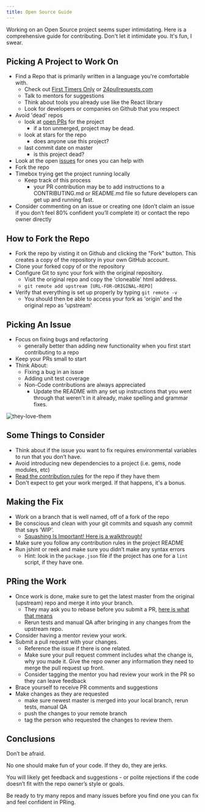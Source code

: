 ```yaml
---
title: Open Source Guide
---
```


Working on an Open Source project seems super intimidating. Here is a comprehensive guide for contributing. Don't let it intimidate you. It's fun, I swear.

## Picking A Project to Work On
- Find a Repo that is primarily written in a language you're comfortable with.
  - Check out [First Timers Only](http://www.firsttimersonly.com) or [24pullrequests.com](http://24pullrequests.com/)
  - Talk to mentors for suggestions
  - Think about tools you already use like the React library
  - Look for developers or companies on Github that you respect
- Avoid 'dead' repos
  - look at [open PRs](https://github.com/exercism/exercism.io/pulls) for the project
    - if a ton unmerged, project may be dead.
  - look at stars for the repo
    - does anyone use this project?
  - last commit date on master
    - is this project dead?
- Look at the open [issues](https://github.com/exercism/exercism.io/issues) for ones you can help with
- Fork the repo
- Timebox trying get the project running locally
  - Keep track of this process
    - your PR contribution may be to add instructions to a CONTRIBUTING.md or README.md file so future developers can get up and running fast.
- Consider commenting on an issue or creating one (don’t claim an issue if you don’t feel  80% confident you’ll complete it) or contact the repo owner directly

## How to Fork the Repo
- Fork the repo by visting it on Github and clicking the "Fork" button. This creates a copy of the repository in your own GitHub account.
- Clone your forked copy of or the repository
- Configure Git to sync your fork with the original repository.
  - Visit the original repo and copy the 'cloneable' html address.
  - `git remote add upstream [URL-FOR-ORIGINAL-REPO]`
- Verify that everything is set up properly by typing `git remote -v`
  - You should then be able to access your fork as 'origin' and the original repo as 'upstream'

## Picking An Issue
- Focus on fixing bugs and refactoring
  - generally better than adding new functionality when you first start contributing to a repo
- Keep your PRs small to start
- Think About:
  - Fixing a bug in an issue
  - Adding unit test coverage
  - Non-Code contributions are always appreciated 
    - Update the README with any set up instructions that you went through that weren't in it already, make spelling and grammar fixes.

![they-love-them](http://i.imgur.com/fKPBrut.png)

## Some Things to Consider
  - Think about if the issue you want to fix requires environmental variables to run that you don’t have. 
  - Avoid introducing new dependencies to a project (i.e. gems, node modules, etc)
  - [Read the contribution rules](https://github.com/exercism/exercism.io/blob/master/CONTRIBUTING.md) for the repo if they have them
  - Don't expect to get your work merged. If that happens, it's a bonus.

## Making the Fix
- Work on a branch that is well named, off of a fork of the repo
- Be conscious and clean with your git commits and squash any commit that says ‘WIP’. 
  - [Squashing Is Important! Here is a walkthrough!](https://ariejan.net/2011/07/05/git-squash-your-latests-commits-into-one/)
- Make sure you follow any contribution rules in the project README
- Run jshint or reek and make sure you didn’t make any syntax errors
  - Hint: look in the `package.json` file if the project has one for a `lint` script, if they have one.

## PRing the Work
- Once work is done, make sure to get the latest master from the original (upstream) repo and merge it into your branch.
   - They may ask you to rebase before you submit a PR, [here is what that means](https://robots.thoughtbot.com/keeping-a-github-fork-updated)
   - Rerun tests and manual QA after bringing in any changes from the upstream repo.
- Consider having a mentor review your work.
- Submit a pull request with your changes.
  - Reference the issue if there is one related.
  - Make sure your pull request comment includes what the change is, why you made it. Give the repo owner any information they need to merge the pull request up front.
  - Consider tagging the mentor you had review your work in the PR so they can leave feedback
- Brace yourself to receive PR comments and suggestions
- Make changes as they are requested
  - make sure newest master is merged into your local branch, rerun tests, manual QA
  - push the changes to your remote branch
  - tag the person who requested the changes to review them.

## Conclusions

Don’t be afraid.

No one should make fun of your code. If they do, they are jerks.

You will likely get feedback and suggestions - or polite rejections if the code doesn’t fit with the repo owner’s style or goals.

Be ready to try many repos and many issues before you find one you can fix and feel confident in PRing.